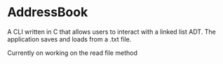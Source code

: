 # AddressBook
A CLI written in C that allows users to interact with a linked list ADT. The application saves and loads from a .txt file.

Currently on working on the read file method
